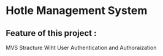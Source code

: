 # Hotle Management System

## Feature of this project :
MVS Stracture Wiht User Authentication and Authoraization
